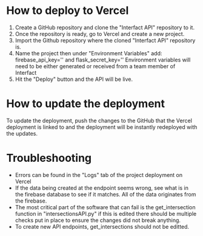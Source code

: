 # How to deploy to Vercel

1) Create a GitHub repository and clone the "Interfact API" repository to it.
2) Once the repository is ready, go to Vercel and create a new project.
3) Import the Github repository where the cloned "Interfact API" repository is.
4) Name the project then under "Environment Variables" add:
   firebase_api_key=''
   and
   flask_secret_key=''
   Environment variables will need to be either generated or received from a team member of Interfact
5) Hit the "Deploy" button and the API will be live.

# How to update the deployment

To update the deployment, push the changes to the GitHub that the Vercel deployment is linked to and the deployment will be instantly redeployed with the updates.

# Troubleshooting

- Errors can be found in the "Logs" tab of the project deployment on Vercel
- If the data being created at the endpoint seems wrong, see what is in the firebase database to see if it matches. All of the data originates from the firebase.
- The most critical part of the software that can fail is the get_intersection function in "intersectionsAPI.py" if this is edited there should be multiple checks put in place to ensure the changes did not break anything.
- To create new API endpoints, get_intersections should not be editted. 
